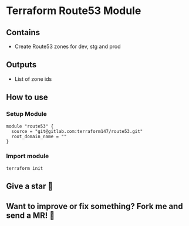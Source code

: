# Terraform Route53 Module

## Contains

- Create Route53 zones for dev, stg and prod

## Outputs

- List of zone ids

## How to use

### Setup Module

```
module "route53" {
  source = "git@gitlab.com:terraform147/route53.git"
  root_domain_name = ""
}
```

### Import module

```
terraform init
```

## Give a star :stars:

## Want to improve or fix something? Fork me and send a MR! :punch:
